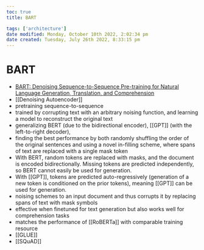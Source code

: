 ```yaml
---
toc: true
title: BART

tags: ['architecture']
date modified: Monday, October 10th 2022, 2:02:34 pm
date created: Tuesday, July 26th 2022, 8:33:15 pm
---
```


# BART
- [BART: Denoising Sequence-to-Sequence Pre-training for Natural Language Generation, Translation, and Comprehension](https://arxiv.org/abs/1910.13461)
- [[Denoising Autoencoder]]
- pretraining sequence-to-sequence
- trained by corrupting text with an arbitrary noising function, and learning a model to reconstruct the original text
- generalizing BERT (due to the bidirectional encoder), [[GPT]] (with the left-to-right decoder),
- finding the best performance by both randomly shuffling the order of the original sentences and using a novel in-filling scheme, where spans of text are replaced with a single mask token
- With BERT, random tokens are replaced with masks, and the document is encoded bidirectionally. Missing tokens are predicted independently, so BERT cannot easily be used for generation.
- With [[GPT]], tokens are predicted auto-regressively (generation of a new token is conditioned on the prior tokens), meaning [[GPT]] can be used for generation.
- noising schemes to an input document and thus corrupts it by replacing spans of text with mask symbols
- effective when finetuned for text generation but also works well for comprehension tasks
- matches the performance of [[RoBERTa]] with comparable training resource
- [[GLUE]]
- [[SQuAD]]



